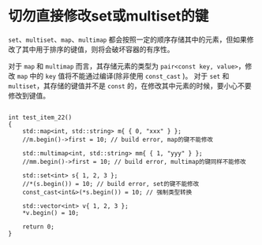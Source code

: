 #  切勿直接修改set或multiset的键　　

`set`、`multiset`、`map`、`multimap` 都会按照一定的顺序存储其中的元素，但如果修改了其中用于排序的键值，则将会破坏容器的有序性。

对于 `map` 和 `multimap` 而言，其存储元素的类型为 `pair<const key, value>`，修改 `map` 中的 `key` 值将不能通过编译(除非使用 `const_cast` )。
对于 `set` 和 `multiset`，其存储的键值并不是 `const` 的，在修改其中元素的时候，要小心不要修改到键值。

```

int test_item_22()
{
	std::map<int, std::string> m{ { 0, "xxx" } };
	//m.begin()->first = 10; // build error, map的键不能修改
 
	std::multimap<int, std::string> mm{ { 1, "yyy" } };
	//mm.begin()->first = 10; // build error, multimap的键同样不能修改
 
	std::set<int> s{ 1, 2, 3 };
	//*(s.begin()) = 10; // build error, set的键不能修改
	const_cast<int&>(*s.begin()) = 10; // 强制类型转换
 
	std::vector<int> v{ 1, 2, 3 };
	*v.begin() = 10;
 
	return 0;
}
```

